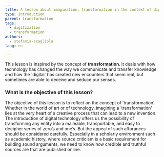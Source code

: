 ```yaml
---
title: A lesson about imagination, transformation in the context of digital technology
type: introduction
parent: transformation
tags:
  - digitization
  - transformation
authors:
  - stefania-scagliola
lang: en

---
```


This lesson is inspired by the concept of **transformation**. It deals with how technology has changed the way we communicate and transfer knowledge and how the 'digital' has created new encounters that seem real, but sometimes are able to deceive and seduce our senses.

<!-- more -->

### What is the objective of this lesson?

<!-- section-contents -->
The objective of this lesson is to reflect on the concept of 'transformation'. Whether in the world of art or of technology, imagining a ‘transformation’ lies at the very heart of a creative process that can lead to a new invention. The introduction of digital technology offers us the possibility of transforming any entity into a malleable, transportable, and easy to decipher series of zero’s and one’s. But the appeal of such afforances should be considered carefully. Especially in a scholarly environment such as academic history, where source criticism is a basic requirement for building sound arguments, we need to know how credible and truthful sources are that are published online.
